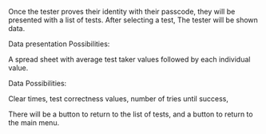 Once the tester proves their identity with their passcode, they will be presented with a list of tests. After selecting a test, The tester will be shown data.

Data presentation Possibilities:

A spread sheet with average test taker values followed by each individual value.

Data Possibilities:

Clear times, test correctness values, number of tries until success,

There will be a button to return to the list of tests, and a button to return to the main menu.

